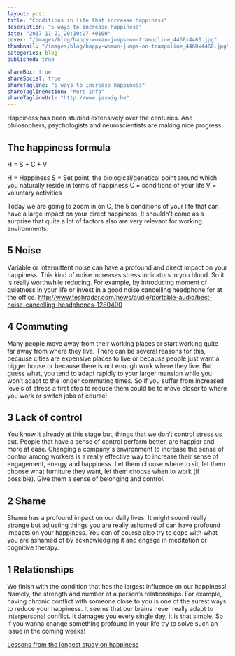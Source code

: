 ```yaml
---
layout: post
title: "Conditions in life that increase happiness"
description: "5 ways to increase happiness"
date: "2017-11-21 20:10:27 +0100"
cover: "/images/blog/happy-woman-jumps-on-trampoline_4460x4460.jpg"
thumbnail: "/images/blog/happy-woman-jumps-on-trampoline_4460x4460.jpg"
categories: blog
published: true

shareBox: true
shareSocial: true
shareTagline: "5 ways to increase happiness"
shareTaglineAction: "More info"
shareTaglineUrl: "http://www.jaswig.be"
---
```


Happiness has been studied extensively over the centuries. And philosophers, psychologists and neuroscientists are making nice progress.
<!--more-->

## The happiness formula

H = S + C + V

H = Happiness
S = Set point, the biological/genetical point around which you naturally reside in terms of happiness
C = conditions of your life
V = voluntary activities

Today we are going to zoom in on C, the 5 conditions of your life that can have a large impact on your direct happiness. It shouldn’t come as a surprise that quite a lot of factors also are very relevant for working environments.

## 5 Noise

Variable or intermittent noise can have a profound and direct impact on your happiness. This kind of noise increases stress indicators in you blood. So it is really worthwhile reducing. For example, by introducing moment of quietness in your life or invest in a good noise cancelling headphone for at the office. http://www.techradar.com/news/audio/portable-audio/best-noise-cancelling-headphones-1280490

## 4 Commuting

Many people move away from their working places or start working quite far away from where they live. There can be several reasons for this, because cities are expensive places to live or because people just want a bigger house or because there is not enough work where they live. But guess what, you tend to adapt rapidly to your larger mansion while you won’t adapt to the longer commuting times. So if you suffer from increased levels of stress a first step to reduce them could be to move closer to where you work or switch jobs of course!

## 3 Lack of control

You know it already at this stage but, things that we don’t control stress us out. People that have a sense of control perform better, are happier and more at ease. Changing a company's environment to increase the sense of control among workers is a really effective way to increase their sense of engagement, energy and happiness. Let them choose where to sit, let them choose what furniture they want, let them choose when to work (if possible). Give them a sense of belonging and control.

## 2 Shame

Shame has a profound impact on our daily lives. It might sound really strange but adjusting things you are really ashamed of can have profound impacts on your happiness. You can of course also try to cope with what you are ashamed of by acknowledging it and engage in meditation or cognitive therapy. 

## 1 Relationships

We finish with the condition that has the largest influence on our happiness! Namely, the strength and number of a person’s relationships. For example, having chronic conflict with someone close to you is one of the surest ways to reduce your happiness. It seems that our brains never really adapt to interpersonal conflict. It damages you every single day, it is that simple. So if you wanna change something profound in your life try to solve such an issue in the coming weeks!

[Lessons from the longest study on happiness](https://www.youtube.com/watch?v=8KkKuTCFvzI)

